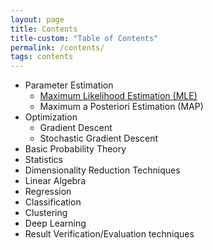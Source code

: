 ```yaml
---
layout: page
title: Contents
title-custom: "Table of Contents"
permalink: /contents/
tags: contents
---
```


* Parameter Estimation
    * [Maximum Likelihood Estimation (MLE)](/maximum-likelihood-estimation/)
    * Maximum a Posteriori Estimation (MAP)
* Optimization
    * Gradient Descent
    * Stochastic Gradient Descent
* Basic Probability Theory
* Statistics
* Dimensionality Reduction Techniques
* Linear Algebra
* Regression
* Classification
* Clustering
* Deep Learning
* Result Verification/Evaluation techniques
